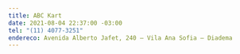 ```yaml
---
title: ABC Kart
date: 2021-08-04 22:37:00 -03:00
tel: "(11) 4077-3251"
endereco: Avenida Alberto Jafet, 240 – Vila Ana Sofia – Diadema
---
```


